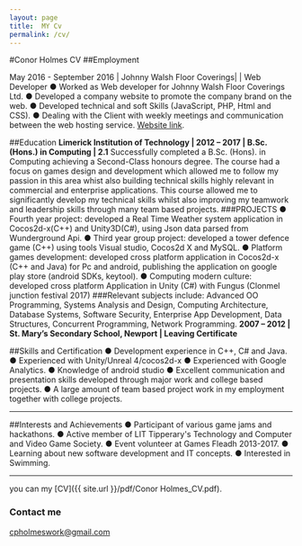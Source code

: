 ```yaml
---
layout: page
title:  MY Cv
permalink: /cv/
---
```

#Conor Holmes CV
##Employment

May 2016 - September 2016 | Johnny Walsh Floor Coverings| | Web Developer
● Worked as Web developer for Johnny Walsh Floor Coverings Ltd.
● Developed a company website to promote the company brand on the web.
● Developed technical and soft Skills (JavaScript, PHP, Html and CSS).
● Dealing with the Client with weekly meetings and communication between the web
hosting service.
[Website link](http://johnnywalshfloorcoverings.ie/).

##Education
**Limerick Institution of Technology | 2012 – 2017 | B.Sc. (Hons.) in Computing | 2.1**
Successfully completed a B.Sc. (Hons). in Computing achieving a Second-Class honours degree.
The course had a focus on games design and development which allowed me to follow my
passion in this area whist also building technical skills highly relevant in commercial and
enterprise applications. This course allowed me to significantly develop my technical skills
whilst also improving my teamwork and leadership skills through many team based projects.
###PROJECTS
● Fourth year project: developed a Real Time Weather system application in Cocos2d-x(C++)
and Unity3D(C#), using Json data parsed from Wunderground Api.
● Third year group project: developed a tower defence game (C++) using tools Visual
studio, Cocos2d X and MySQL.
● Platform games development: developed cross platform application in Cocos2d-x (C++ and
Java) for Pc and android, publishing the application on google play store (android SDKs,
keytool).
● Computing modern culture: developed cross platform Application in Unity (C#) with Fungus
(Clonmel junction festival 2017)
###Relevant subjects include:
Advanced OO Programming, Systems Analysis and Design, Computing Architecture, Database
Systems, Software Security, Enterprise App Development, Data Structures, Concurrent
Programming, Network Programming.
**2007 – 2012 | St. Mary’s Secondary School, Newport | Leaving Certificate**

##Skills and Certification
● Development experience in C++, C# and Java.
● Experienced with Unity/Unreal 4/cocos2d-x
● Experienced with Google Analytics.
● Knowledge of android studio
● Excellent communication and presentation skills developed through major work and
college based projects.
● A large amount of team based project work in my employment together with college
projects.
____________________________________________________________________
##Interests and Achievements
● Participant of various game jams and hackathons.
● Active member of LIT Tipperary's Technology and Computer and Video Game Society.
● Event volunteer at Games Fleadh 2013-2017.
● Learning about new software development and IT concepts.
● Interested in Swimming.
____________________________


you can my [CV]({{ site.url }}/pdf/Conor Holmes_CV.pdf).


### Contact me

[cpholmeswork@gmail.com](mailto:cpholmeswork@gmail.com)

